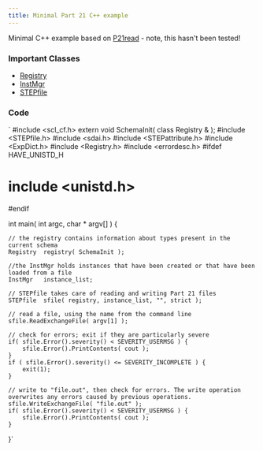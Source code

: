 ```yaml
---
title: Minimal Part 21 C++ example
---
```


Minimal C++ example based on [P21read](P21read "wikilink") - note, this
hasn't been tested!

### Important Classes

-   [Registry](http://stepcode.org/doxygen/class_registry.html)
-   [InstMgr](http://stepcode.org/doxygen/class_inst_mgr.html)
-   [STEPfile](http://stepcode.org/doxygen/class_s_t_e_pfile.html)

### Code

`
#include <scl_cf.h>
extern void SchemaInit( class Registry & );
#include <STEPfile.h>
#include <sdai.h>
#include <STEPattribute.h>
#include <ExpDict.h>
#include <Registry.h>
#include <errordesc.h>
#ifdef HAVE_UNISTD_H
# include <unistd.h>
#endif

int main( int argc, char * argv[] ) {

    // the registry contains information about types present in the current schema
    Registry  registry( SchemaInit );

    //the InstMgr holds instances that have been created or that have been loaded from a file
    InstMgr   instance_list;

    // STEPfile takes care of reading and writing Part 21 files
    STEPfile  sfile( registry, instance_list, "", strict );

    // read a file, using the name from the command line
    sfile.ReadExchangeFile( argv[1] );

    // check for errors; exit if they are particularly severe
    if( sfile.Error().severity() < SEVERITY_USERMSG ) {
        sfile.Error().PrintContents( cout );
    }
    if ( sfile.Error().severity() <= SEVERITY_INCOMPLETE ) {
        exit(1);
    }

    // write to "file.out", then check for errors. The write operation overwrites any errors caused by previous operations.
    sfile.WriteExchangeFile( "file.out" );
    if( sfile.Error().severity() < SEVERITY_USERMSG ) {
        sfile.Error().PrintContents( cout );
    }
}`
